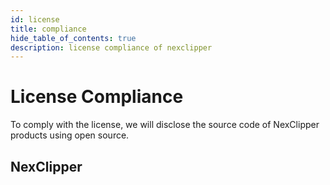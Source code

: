 ```yaml
---
id: license
title: compliance
hide_table_of_contents: true
description: license compliance of nexclipper
---
```


# License Compliance
To comply with the license, we will disclose the source code of NexClipper products using open source.

## NexClipper
